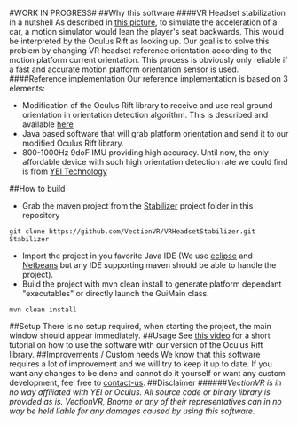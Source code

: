 #WORK IN PROGRESS#
##Why this software
####VR Headset stabilization in a nutshell
As described in [this picture](http://www.vectionvr.com/tobedefined), to simulate the acceleration of a car, a motion simulator would lean the player's seat backwards. This would be interpreted by the Oculus Rift as looking up. Our goal is to solve this problem by changing VR headset reference orientation according to the motion platform current orientation. This process is obviously only reliable if a fast and accurate motion platform orientation sensor is used.
####Reference implementation
Our reference implementation is based on 3 elements:
- Modification of the Oculus Rift library to receive and use real ground orientation in orientation detection algorithm. This is described and available [here](https://github.com/VectionVR/OculusRiftPatch)
- Java based software that will grab platform orientation and send it to our modified Oculus Rift library. 
- 800-1000Hz 9doF IMU providing high accuracy. Until now, the only affordable device with such high orientation detection rate we could find is from [YEI Technology](http://www.yeitechnology.com) 

##How to build 
- Grab the maven project from the [Stabilizer](https://github.com/VectionVR/VRHeadsetStabilizer/Stabilizer) project folder in this repository
```
git clone https://github.com/VectionVR/VRHeadsetStabilizer.git Stabilizer
```
- Import the project in you favorite Java IDE (We use [eclipse](http://www.eclipse.org) and [Netbeans](https://netbeans.org/downloads/) but any IDE supporting maven should be able to handle the project).
- Build the project with mvn clean install to generate platform dependant "executables" or directly launch the GuiMain class. 
```
mvn clean install
```

##Setup
There is no setup required, when starting the project, the main window should appear immediately.
##Usage
See [this video](https://youtu.be/vipkVohvD-8) for a short tutorial on how to use the software with our version of the Oculus Rift library.
##Improvements / Custom needs
We know that this software requires a lot of improvement and we will try to keep it up to date. If you want any changes to be done and cannot do it yourself or want any custom development, feel free to [contact-us](mailto:contact@vectionvr.com).
##Disclaimer
######*VectionVR is in no way affiliated with YEI or Oculus. All source code or binary library is provided as is. VectionVR, Bnome or any of their representatives can in no way be held liable for any damages caused by using this software.*